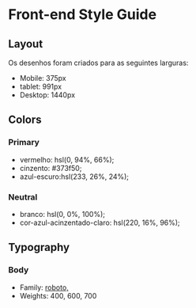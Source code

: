 # Front-end Style Guide

## Layout

Os desenhos foram criados para as seguintes larguras:

- Mobile: 375px
- tablet: 991px
- Desktop: 1440px

## Colors

### Primary

- vermelho: hsl(0, 94%, 66%);
- cinzento: #373f50;
- azul-escuro:hsl(233, 26%, 24%);


### Neutral

- branco: hsl(0, 0%, 100%);
- cor-azul-acinzentado-claro: hsl(220, 16%, 96%);

## Typography

### Body
- Family: [roboto,](https://fonts.google.com/specimen/Poppins)
- Weights: 400, 600, 700

 
